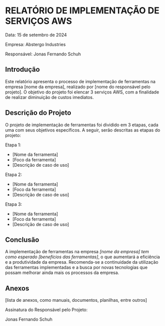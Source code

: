 # RELATÓRIO DE IMPLEMENTAÇÃO DE SERVIÇOS AWS

Data: 15 de setembro de 2024

Empresa: Abstergo Industries 

Responsável: Jonas Fernando Schuh

## Introdução
Este relatório apresenta o processo de implementação de ferramentas na empresa [nome da empresa], realizado por [nome do responsável pelo projeto]. O objetivo do projeto foi elencar 3 serviços AWS, com a finalidade de realizar diminuição de custos imediatos.

## Descrição do Projeto
O projeto de implementação de ferramentas foi dividido em 3 etapas, cada uma com seus objetivos específicos. A seguir, serão descritas as etapas do projeto:

Etapa 1: 
- [Nome da ferramenta]
- [Foco da ferramenta]
- [Descrição de caso de uso]

Etapa 2: 
- [Nome da ferramenta]
- [Foco da ferramenta]
- [Descrição de caso de uso]

Etapa 3: 
- [Nome da ferramenta]
- [Foco da ferramenta]
- [Descrição de caso de uso]



## Conclusão
A implementação de ferramentas na empresa *[nome da empresa] tem como esperado [benefícios das ferramentas]*, o que aumentará a eficiência e a produtividade da empresa. Recomenda-se a continuidade da utilização das ferramentas implementadas e a busca por novas tecnologias que possam melhorar ainda mais os processos da empresa.

## Anexos

[lista de anexos, como manuais, documentos, planilhas, entre outros]

Assinatura do Responsável pelo Projeto:

Jonas Fernando Schuh
